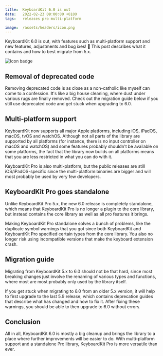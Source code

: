 ```yaml
---
title:  KeyboardKit 6.0 is out
date:   2022-02-23 08:00:00 +0100
tags:   releases pro multi-platform

image:  /assets/headers/icon.png
---
```


KeyboardKit 6.0 is out, with features such as multi-platform support and new features, adjustments and bug ixes! 🚀 This post describes what it contains and how to best migrate from 5.x.

![Icon badge]({{page.image}})


## Removal of deprecated code

Removing deprecated code is as close as a non-catholic like myself can come to a confession. It's like a big house cleaning, where dust under various rugs are finally removed. Check out the migration guide below if you still use deprecated code and get stuck when upgrading to 6.0.


## Multi-platform support

KeyboardKit now supports all major Apple platforms, including iOS, iPadOS, macOS, tvOS and watchOS. Although not all parts of the library are supported by all platforms (for instance, there is no input controller on macOS and watchOS) and some features probably shouldn't be available on some platforms, the fact that the library now builds on all platforms means that you are less restricted in what you can do with it.

KeyboardKit Pro is also multi-platform, but the public releases are still iOS/iPadOS-specific since the multi-platform binaries are bigger and will most probably be used by very few developers.


## KeyboardKit Pro goes standalone

Unlike KeyboardKit Pro 5.x, the new 6.0 release is completely standalone, which means that KeyboardKit Pro is no longer a plugin to the core library, but instead contains the core library as well as all pro features it brings.

Making KeyboardKit Pro standalone solves a bunch of problems, like the duplicate symbol warnings that you got since both KeyboardKit and KeyboardKit Pro specified certain types from the core library. You also no longer risk using incompatible versions that make the keyboard extension crash.


## Migration guide

Migrating from KeyboardKit 5.x to 6.0 should not be that hard, since most breaking changes just involve the renaming of various types and functions, where most are most probably only used by the library itself.

If you get stuck when migrating to 6.0 from an older 5.x version, it will help to first upgrade to the last 5.9 release, which contains deprecation guides that describe what has changed and how to fix it. After fixing these warnings, you should be able to then upgrade to 6.0 without errors.


## Conclusion

All in all, KeyboardKit 6.0 is mostly a big cleanup and brings the library to a place where further improvements will be easier to do. With multi-platform support and a standalone Pro library, KeyboardKit Pro is more versatile than ever.
